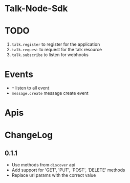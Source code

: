 Talk-Node-Sdk
======

# TODO

1. `talk.register` to register for the application
2. `talk.request` to request for the talk resource
3. `talk.subscribe` to listen for webhooks

# Events

* `*` listen to all event
* `message.create` message create event

# Apis

# ChangeLog

## 0.1.1
* Use methods from `discover` api
* Add support for 'GET', 'PUT', 'POST', 'DELETE' methods
* Replace url params with the correct value
